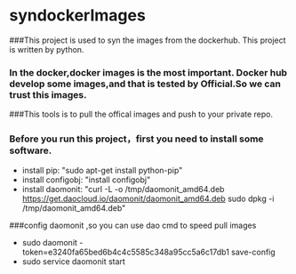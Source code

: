 # syndockerImages

###This project is used to syn the images from the dockerhub. This project is written by python.

### In the docker,docker images is the most important. Docker hub develop some images,and that is tested by Official.So we can trust this images.

###This tools is to pull the offical images and push to your private repo.




### Before you run this project，first you need to install some software.
- install pip: "sudo apt-get install python-pip"
- install configobj: "install configobj"
- install daomonit: "curl -L -o /tmp/daomonit_amd64.deb https://get.daocloud.io/daomonit/daomonit_amd64.deb
sudo dpkg -i /tmp/daomonit_amd64.deb"


###config daomonit ,so you can use dao cmd to speed pull images
- sudo daomonit -token=e3240fa65bed6b4c4c5585c348a95cc5a6c17db1 save-config
- sudo service daomonit start
